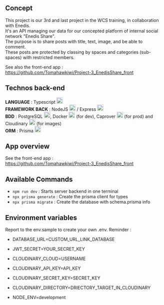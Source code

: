 ## Concept

This project is our 3rd and last project in the WCS training, in collaboration with Enedis.  
It's an API managing our data for our concepted platform of internal social network "Enedis Share".  
The purpose is to share posts with title, text, image, and be able to comment.  
These posts are protected by classing by spaces and categories (sub-spaces) with restricted members.  

See also the front-end app :  
https://github.com/Tomahawkiwi/Project-3_EnedisShare_front  


## Technos back-end

__LANGUAGE__ : Typescript <img height="20" alt="logo Typescript" src="https://upload.wikimedia.org/wikipedia/commons/thumb/4/4c/Typescript_logo_2020.svg/1200px-Typescript_logo_2020.svg.png">  
__FRAMEWORK BACK__ : NodeJS <img height="20" alt="logo NodeJS" src="https://upload.wikimedia.org/wikipedia/commons/thumb/d/d9/Node.js_logo.svg/2560px-Node.js_logo.svg.png"> / Express <img height="20" alt="logo Express" src="https://wsofter.ru/wp-content/uploads/2017/12/node-express.png">  
__BDD__ : PostgreSQL <img height="20" alt="logo PostgreSQL" src="https://upload.wikimedia.org/wikipedia/commons/thumb/2/29/Postgresql_elephant.svg/1200px-Postgresql_elephant.svg.png">, Docker <img height="20" alt="logo Docker" src="https://www.docker.com/wp-content/uploads/2022/03/vertical-logo-monochromatic.png"> (for dev), Caprover <img height="20" alt="logo Caprover" src="https://caprover.com/img/logo.png"> (for prod) and Cloudinary <img height="20" alt="logo Cloudinary" src="https://cloudinary-res.cloudinary.com/image/upload/website/cloudinary_web_favicon.png"> (for images)  
__ORM__ : Prisma <img height="20" alt="logo Prisma" src="https://cdn.freelogovectors.net/wp-content/uploads/2022/01/prisma_logo-freelogovectors.net_.png">  

## App overview

See the front-end app :  
https://github.com/Tomahawkiwi/Project-3_EnedisShare_front  


## Available Commands

- `npm run dev` : Starts server backend in one terminal  
- `npx prisma generate` : Create the prisma client for types  
- `npx prisma migrate` : Create the database with schema.prisma info  


## Environment variables

Report to the env.sample to create your own .env. Reminder :  

* DATABASE_URL=CUSTOM_URL_LINK_DATABASE
* JWT_SECRET=YOUR_SECRET_KEY

* CLOUDINARY_CLOUD=USERNAME
* CLOUDINARY_API_KEY=API_KEY
* CLOUDINARY_SECRET_KEY=SECRET_KEY
* CLOUDINARY_DIRECTORY=DRIECTORY_TARGET_IN_CLOUDINARY

* NODE_ENV=development
